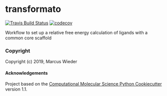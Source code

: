 transformato
==============================
[//]: # (Badges)
[![Travis Build Status](https://travis-ci.org/REPLACE_WITH_OWNER_ACCOUNT/transformato.png)](https://travis-ci.org/REPLACE_WITH_OWNER_ACCOUNT/transformato)
[![codecov](https://codecov.io/gh/REPLACE_WITH_OWNER_ACCOUNT/transformato/branch/master/graph/badge.svg)](https://codecov.io/gh/REPLACE_WITH_OWNER_ACCOUNT/transformato/branch/master)

Workflow to set up a relative free energy calculation of ligands with a common core scaffold

### Copyright

Copyright (c) 2019, Marcus Wieder


#### Acknowledgements
 
Project based on the 
[Computational Molecular Science Python Cookiecutter](https://github.com/molssi/cookiecutter-cms) version 1.1.
